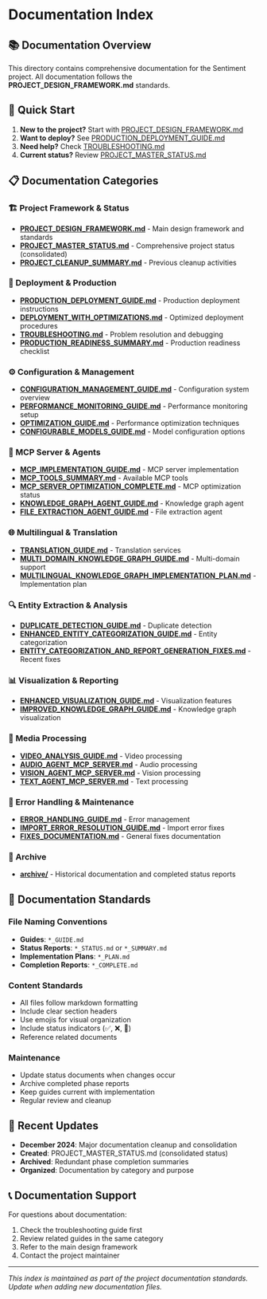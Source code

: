 # Documentation Index

## 📚 **Documentation Overview**

This directory contains comprehensive documentation for the Sentiment project. All documentation follows the **PROJECT_DESIGN_FRAMEWORK.md** standards.

## 🎯 **Quick Start**

1. **New to the project?** Start with [PROJECT_DESIGN_FRAMEWORK.md](../PROJECT_DESIGN_FRAMEWORK.md)
2. **Want to deploy?** See [PRODUCTION_DEPLOYMENT_GUIDE.md](./PRODUCTION_DEPLOYMENT_GUIDE.md)
3. **Need help?** Check [TROUBLESHOOTING.md](./TROUBLESHOOTING.md)
4. **Current status?** Review [PROJECT_MASTER_STATUS.md](./PROJECT_MASTER_STATUS.md)

## 📋 **Documentation Categories**

### **🏗️ Project Framework & Status**
- **[PROJECT_DESIGN_FRAMEWORK.md](../PROJECT_DESIGN_FRAMEWORK.md)** - Main design framework and standards
- **[PROJECT_MASTER_STATUS.md](./PROJECT_MASTER_STATUS.md)** - Comprehensive project status (consolidated)
- **[PROJECT_CLEANUP_SUMMARY.md](./PROJECT_CLEANUP_SUMMARY.md)** - Previous cleanup activities

### **🚀 Deployment & Production**
- **[PRODUCTION_DEPLOYMENT_GUIDE.md](./PRODUCTION_DEPLOYMENT_GUIDE.md)** - Production deployment instructions
- **[DEPLOYMENT_WITH_OPTIMIZATIONS.md](./DEPLOYMENT_WITH_OPTIMIZATIONS.md)** - Optimized deployment procedures
- **[TROUBLESHOOTING.md](./TROUBLESHOOTING.md)** - Problem resolution and debugging
- **[PRODUCTION_READINESS_SUMMARY.md](./PRODUCTION_READINESS_SUMMARY.md)** - Production readiness checklist

### **⚙️ Configuration & Management**
- **[CONFIGURATION_MANAGEMENT_GUIDE.md](./CONFIGURATION_MANAGEMENT_GUIDE.md)** - Configuration system overview
- **[PERFORMANCE_MONITORING_GUIDE.md](./PERFORMANCE_MONITORING_GUIDE.md)** - Performance monitoring setup
- **[OPTIMIZATION_GUIDE.md](./OPTIMIZATION_GUIDE.md)** - Performance optimization techniques
- **[CONFIGURABLE_MODELS_GUIDE.md](./CONFIGURABLE_MODELS_GUIDE.md)** - Model configuration options

### **🤖 MCP Server & Agents**
- **[MCP_IMPLEMENTATION_GUIDE.md](./MCP_IMPLEMENTATION_GUIDE.md)** - MCP server implementation
- **[MCP_TOOLS_SUMMARY.md](./MCP_TOOLS_SUMMARY.md)** - Available MCP tools
- **[MCP_SERVER_OPTIMIZATION_COMPLETE.md](./MCP_SERVER_OPTIMIZATIONS_COMPLETE.md)** - MCP optimization status
- **[KNOWLEDGE_GRAPH_AGENT_GUIDE.md](./KNOWLEDGE_GRAPH_AGENT_GUIDE.md)** - Knowledge graph agent
- **[FILE_EXTRACTION_AGENT_GUIDE.md](./FILE_EXTRACTION_AGENT_GUIDE.md)** - File extraction agent

### **🌐 Multilingual & Translation**
- **[TRANSLATION_GUIDE.md](./TRANSLATION_GUIDE.md)** - Translation services
- **[MULTI_DOMAIN_KNOWLEDGE_GRAPH_GUIDE.md](./MULTI_DOMAIN_KNOWLEDGE_GRAPH_GUIDE.md)** - Multi-domain support
- **[MULTILINGUAL_KNOWLEDGE_GRAPH_IMPLEMENTATION_PLAN.md](./MULTILINGUAL_KNOWLEDGE_GRAPH_IMPLEMENTATION_PLAN.md)** - Implementation plan

### **🔍 Entity Extraction & Analysis**
- **[DUPLICATE_DETECTION_GUIDE.md](./DUPLICATE_DETECTION_GUIDE.md)** - Duplicate detection
- **[ENHANCED_ENTITY_CATEGORIZATION_GUIDE.md](./ENHANCED_ENTITY_CATEGORIZATION_GUIDE.md)** - Entity categorization
- **[ENTITY_CATEGORIZATION_AND_REPORT_GENERATION_FIXES.md](./ENTITY_CATEGORIZATION_AND_REPORT_GENERATION_FIXES.md)** - Recent fixes

### **📊 Visualization & Reporting**
- **[ENHANCED_VISUALIZATION_GUIDE.md](./ENHANCED_VISUALIZATION_GUIDE.md)** - Visualization features
- **[IMPROVED_KNOWLEDGE_GRAPH_GUIDE.md](./IMPROVED_KNOWLEDGE_GRAPH_GUIDE.md)** - Knowledge graph visualization

### **🎥 Media Processing**
- **[VIDEO_ANALYSIS_GUIDE.md](./VIDEO_ANALYSIS_GUIDE.md)** - Video processing
- **[AUDIO_AGENT_MCP_SERVER.md](./AUDIO_AGENT_MCP_SERVER.md)** - Audio processing
- **[VISION_AGENT_MCP_SERVER.md](./VISION_AGENT_MCP_SERVER.md)** - Vision processing
- **[TEXT_AGENT_MCP_SERVER.md](./TEXT_AGENT_MCP_SERVER.md)** - Text processing

### **🔧 Error Handling & Maintenance**
- **[ERROR_HANDLING_GUIDE.md](./ERROR_HANDLING_GUIDE.md)** - Error management
- **[IMPORT_ERROR_RESOLUTION_GUIDE.md](./IMPORT_ERROR_RESOLUTION_GUIDE.md)** - Import error fixes
- **[FIXES_DOCUMENTATION.md](./FIXES_DOCUMENTATION.md)** - General fixes documentation

### **📁 Archive**
- **[archive/](./archive/)** - Historical documentation and completed status reports

## 📖 **Documentation Standards**

### **File Naming Conventions**
- **Guides**: `*_GUIDE.md`
- **Status Reports**: `*_STATUS.md` or `*_SUMMARY.md`
- **Implementation Plans**: `*_PLAN.md`
- **Completion Reports**: `*_COMPLETE.md`

### **Content Standards**
- All files follow markdown formatting
- Include clear section headers
- Use emojis for visual organization
- Include status indicators (✅, ❌, 🔄)
- Reference related documents

### **Maintenance**
- Update status documents when changes occur
- Archive completed phase reports
- Keep guides current with implementation
- Regular review and cleanup

## 🔄 **Recent Updates**

- **December 2024**: Major documentation cleanup and consolidation
- **Created**: PROJECT_MASTER_STATUS.md (consolidated status)
- **Archived**: Redundant phase completion summaries
- **Organized**: Documentation by category and purpose

## 📞 **Documentation Support**

For questions about documentation:
1. Check the troubleshooting guide first
2. Review related guides in the same category
3. Refer to the main design framework
4. Contact the project maintainer

---

*This index is maintained as part of the project documentation standards. Update when adding new documentation files.*
